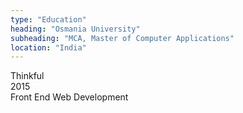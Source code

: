 ```yaml
---
type: "Education"
heading: "Osmania University"
subheading: "MCA, Master of Computer Applications"
location: "India"
---
```


Thinkful  
2015  
Front End Web Development
